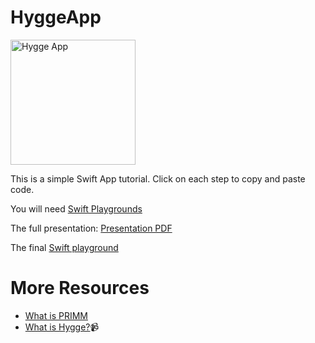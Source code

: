 # HyggeApp
<img src="https://i.imgur.com/d0sU8Nx.png" alt="Hygge App" width="200"/>

This is a simple Swift App tutorial. 
Click on each step to copy and paste code.

You will need [Swift Playgrounds](https://www.apple.com/swift/playgrounds/) 

The full presentation: [Presentation PDF](https://github.com/jamesabela/HyggeApp/raw/main/Beginners%20Guide%20to%20Creating%20Your%20First%20App.pdf)

The final [Swift playground](https://github.com/jamesabela/HyggeApp/blob/main/5%20Three%20Good%20Things%20Tidied.swiftpm.zip?raw=true)

# More Resources
* [What is PRIMM](https://www.futurelearn.com/info/courses/secondary-programming-pedagogy/0/steps/68416)
* [What is Hygge?](https://www.youtube.com/watch?v=qHbOYklJZl4)📹
